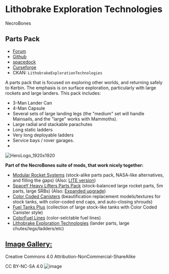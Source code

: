 # Lithobrake Exploration Technologies 

NecroBones

## Parts Pack

- [Forum](https://forum.kerbalspaceprogram.com/index.php?/topic/117527-*)
- [Github](https://github.com/zer0Kerbal/LithobrakeExplorationTechnologies)
- [spacedock](https://spacedock.info/mod/93)
- [Curseforge](https://www.curseforge.com/kerbal/ksp-mods/lithobrakeexplorationtechnologies)
- CKAN: `LithobrakeExplorationTechnologies`

A parts pack that is focused on exploring other worlds, and returning safely to Kerbin. The emphasis is on surface exploration, particularly with large rockets and large landers. This pack includes:

 - 3-Man Lander Can
 - 4-Man Capsule
 - Several sets of large landing legs (the "medium" set will handle Mainsails, and the "large" works with Mammoths).
 - Large radial and stackable parachutes
 - Long static ladders
 - Very long deployable ladders
 - Service bays / rover garages.
 - 
![HeroLogo_1920x1920](https://user-images.githubusercontent.com/39887717/150074758-a5a16d3a-1db4-419f-8ea6-d5bb3828a8b2.png)

**Part of the NecroBones suite of mods, that work nicely together:**

 - [Modular Rocket Systems](http://spacedock.info/mod/86) (stock-alike parts pack, NASA-like alternatives, and filling the gaps) (Also: [LITE version](http://spacedock.info/mod/87/Modular%20Rocket%20Systems%20LITE))
 - [SpaceY Heavy Lifters Parts Pack](http://spacedock.info/mod/88) (stock-balanced large rocket parts, 5m parts, large SRBs) (Also: [Expanded upgrade](http://spacedock.info/mod/89/SpaceY%20Expanded))
 - [Color Coded Canisters](http://spacedock.info/mod/91) (beautification replacement models/textures for stock tanks, with color-coded end caps, and auto-closing shrouds)
 - [Fuel Tanks Plus](http://spacedock.info/mod/92) (collection of large stock-like tanks with Color Coded Canister style)
  - [ColorFuel Lines](http://spacedock.info/mod/94) (color-selctable fuel lines)
  - [Lithobrake Exploration Technologies](http://spacedock.info/mod/93) (lander parts, large chutes/legs/ladders/etc)
  
  [**Image Gallery:**](https://imgur.com/a/FxPp9)
---

Creative Commons 4.0 Attribution-NonCommercial-ShareAlike

CC BY-NC-SA 4.0
![image](https://user-images.githubusercontent.com/39887717/150074972-8678aabb-8f2f-4396-89d1-2e07a5708873.png)


